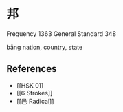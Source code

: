 # 邦
Frequency 1363
General Standard 348

bāng
nation, country, state

## References
- [[HSK 0]]
- [[6 Strokes]]
- [[邑 Radical]]